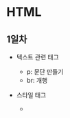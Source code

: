 # HTML

## 1일차
- 텍스트 관련 태그
    - p: 문단 만들기
    - br: 개행

- 스타일 태그
    - <style> 태그안에 디자인요소 작성
    - css 파일에 스타일을 정의하고 css 파일을 불러와 스타일을 꾸밀 수도 있다
    ```html
    <link rel="stylesheet" href="style.css"/>
    <!--rel: 속성, stylesheet: 값
            href: 속성, 위치경로-->
    ```

- a 태그
    - anchor 태그는 다른 웹페이지난 웹페이지 내부의 특정한 위치로 이동
    href 속성을 사용한다(이동할 위치)
    target 속성을 사용하면 새로운 창이 열리면서 이동된다
    - a 태그는 웹페이지로 이동하거나 웹페이지내부로도 이동이 가능하다
    - '#' : 웹표준에 따른 빈 링크를 나타낸다

## 2일차
- img, audio, video 태그

- li, ul 관련 태그

- 테이블 태그
    - table 태그로 테이블을 만든다
    tr 태그로 한 행을 구성하고 th 태그로 제목, td 태그로 셀을 작성한다
    border 속성을 사용하여 테두리를 만든다
    ```html
    <table border="1">
            <tr>
                <th colspan="2">지역별 홍차</th>
            </tr>
            <tr>
                <th rowspan="3">중국</th>
                <td>정산소총</td>
            </tr>
            <tr><td>기문</td></tr>
            <tr><td>운남</td></tr>
            <tr>
                <th rowspan="4">인도 및 스리랑카</th>
                <td>아삼</td>
            </tr>
            <tr><td>실론</td></tr>
            <tr><td>다질링</td></tr>
            <tr><td>닐기리</td></tr>
        </table>
    ```

## 3일차
- Fom 태그
    - method
        - get: 주소 url의 끝에 폼데이터를 실어 보낸다(간단하지만 보안에 취약)
        - post: 몸체에 폼데이터를 실어보낸다(어렵지만 보안에 좋다)
    - input
    - label
    - select
    ```html
        <form>
        <label for="name">user</label>
        <input type="text" id="name">
        <label for="tel">tel</label>
        <input type="tel" id="tel" placeholder="전화번호를 입력하세요">
        <hr>
        <input type="email"><br>
        <input type="color"><br>
        <input type="date"><br>
        <input type="search">
    </form>
    ```

## 4일차
- css 기초
    - css 적용 우선순위
        1. 속성값 뒤에 !important
        2. style을 직접 지정한 속성(인라인 속성)
        3. #id로 지정한 속성
        4. 태그로 지정한 속성
        5. 상위 객체에 의해 상속된 속성

- 태그 선택자
    - *(전체 선택자)
    - #(id): 중복 불가
    - .(class): 중복 가능

- 시멘틱 태그

- 블록요소, 인라인 요소
    1. 블록요소 태그 
        - html, body, div, p, ul, ol, li, dl, dt, dd ...
        - 기본 가로 공간의 크기가 부모태그와 동일하게 인식
        - 연속해서 작성하면 세로 배열
        - 공간값이 적용됨(w,h)
    2. 인라인 요소 태그
        - a, span, strong, i, em ...
        - 기본 가로 공간의 크기가 안쪽에 포함된 내용만큼만 인식(컨텐츠)
        - 연속해서 작성하면 가로 배열
    3. 인라인 블록 요소 태그
        - img, input, button ...
        - 기본 가로 공간의 크기가 안쪽에 포함된 내용만큼만 인식
        - 연속해서 작성하면 가로 배열
        - 공간값이 적용됨

## 5일차
- css 심화